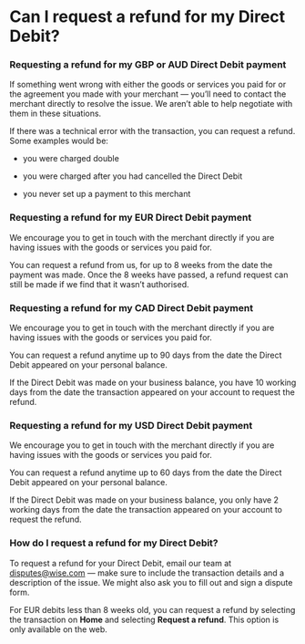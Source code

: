 # Can I request a refund for my Direct Debit?

### Requesting a refund for my GBP or AUD Direct Debit payment

If something went wrong with either the goods or services you paid for or the agreement you made with your merchant — you’ll need to contact the merchant directly to resolve the issue. We aren’t able to help negotiate with them in these situations.

If there was a technical error with the transaction, you can request a refund. Some examples would be:

  * you were charged double

  * you were charged after you had cancelled the Direct Debit

  * you never set up a payment to this merchant




### Requesting a refund for my EUR Direct Debit payment

We encourage you to get in touch with the merchant directly if you are having issues with the goods or services you paid for.

You can request a refund from us, for up to 8 weeks from the date the payment was made. Once the 8 weeks have passed, a refund request can still be made if we find that it wasn’t authorised.

### Requesting a refund for my CAD Direct Debit payment

We encourage you to get in touch with the merchant directly if you are having issues with the goods or services you paid for.

You can request a refund anytime up to 90 days from the date the Direct Debit appeared on your personal balance. 

If the Direct Debit was made on your business balance, you have 10 working days from the date the transaction appeared on your account to request the refund.

###  Requesting a refund for my USD Direct Debit payment

We encourage you to get in touch with the merchant directly if you are having issues with the goods or services you paid for.

You can request a refund anytime up to 60 days from the date the Direct Debit appeared on your personal balance. 

If the Direct Debit was made on your business balance, you only have 2 working days from the date the transaction appeared on your account to request the refund.

### How do I request a refund for my Direct Debit?

To request a refund for your Direct Debit, email our team at disputes@wise.com — make sure to include the transaction details and a description of the issue. We might also ask you to fill out and sign a dispute form.

For EUR debits less than 8 weeks old, you can request a refund by selecting the transaction on **Home** and selecting **Request a refund**. This option is only available on the web.